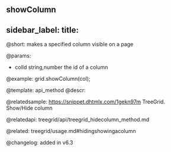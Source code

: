 showColumn
---
sidebar_label: 
title: 
---          

@short: makes a specified column visible on a page


@params:
- colId	string,number	the id of a column




@example:
grid.showColumn(col);


@template: api_method
@descr:

@relatedsample: https://snippet.dhtmlx.com/1gekn97m	TreeGrid. Show/Hide column

@relatedapi: treegrid/api/treegrid_hidecolumn_method.md

@related: treegrid/usage.md#hidingshowingacolumn

@changelog: added in v6.3


